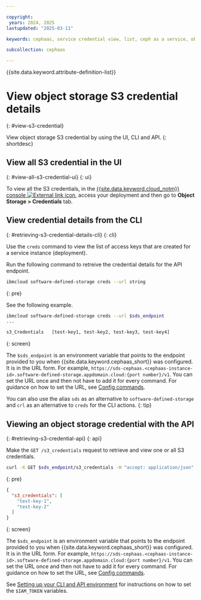 ```yaml
---

copyright:
 years: 2024, 2025
lastupdated: "2025-03-11"

keywords: cephaas, service credential view, list, ceph as a service, object storage

subcollection: cephaas

---
```


{{site.data.keyword.attribute-definition-list}}

# View object storage S3 credential details
{: #view-s3-credential}

View object storage S3 credential by using the UI, CLI and API.
{: shortdesc}


## View all S3 credential in the UI
{: #view-all-s3-credential-ui}
{: ui}

To view all the S3 credentials, in the [{{site.data.keyword.cloud_notm}} console ![External link icon](../icons/launch-glyph.svg "External link icon")](https://{DomainName}/software-defined-storage), access your deployment and then go to **Object Storage > Credentials** tab.



## View credential details from the CLI
{: #retrieving-s3-credential-details-cli}
{: cli}

Use the `creds` command to view the list of access keys that are created for a service instance (deployment).

Run the following command to retreive the credential details for the API endpoint.


```sh
ibmcloud software-defined-storage creds --url string
```
{: pre}

See the following example.

```bash
ibmcloud software-defined-storage creds --url $sds_endpoint
...

s3_Credentials   [test-key1, test-key2, test-key3, test-key4]
```
{: screen}

The `$sds_endpoint` is an environment variable that points to the endpoint provided to you when {{site.data.keyword.cephaas_short}} was configured. It is in the URL form. For example, `https://sds-cephaas.<cephaas-instance-id>.software-defined-storage.appdomain.cloud:{port number}/v1`. You can set the URL once and then not have to add it for every command. For guidance on how to set the URL, see [Config commands](/docs/cephaas?topic=cephaas-ic-sds-cli-reference&interface=cli#ic-config-commands).

You can also use the alias `sds` as an alternative to `software-defined-storage` and `crl` as an alternative to `creds` for the CLI actions.
{: tip}

## Viewing an object storage credential with the API
{: #retrieving-s3-credential-api}
{: api}

Make the `GET /s3_credentials` request to retrieve and view one or all S3 credentials.

```sh
curl -X GET $sds_endpoint/s3_credentials -H "accept: application/json" -H "Authorization: Bearer $IAM_TOKEN" -H "IBM-API-Version: 2025-02-01"
```
{: pre}

```json
{
  "s3_credentials": [
    "test-key-1",
    "test-key-2"
  ]
}
```
{: screen}

The `$sds_endpoint` is an environment variable that points to the endpoint provided to you when {{site.data.keyword.cephaas_short}} was configured. It is in the URL form. For example, `https://sds-cephaas.<cephaas-instance-id>.software-defined-storage.appdomain.cloud:{port number}/v1`. You can set the URL once and then not have to add it for every command. For guidance on how to set the URL, see [Config commands](/docs/cephaas?topic=cephaas-ic-sds-cli-reference&interface=cli#ic-config-commands).

See [Setting up your CLI and API environment](/docs/cephaas?topic=cephaas-set-up-environment&interface=api) for instructions on how to set the `$IAM_TOKEN` variables.
